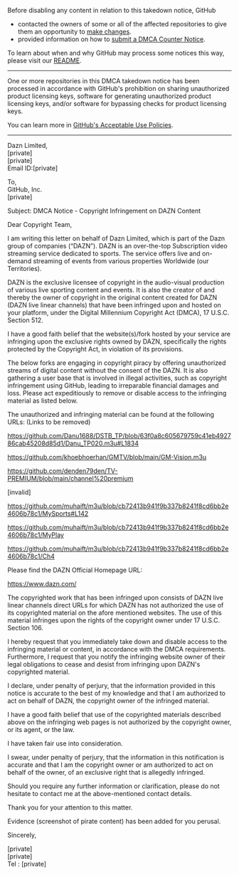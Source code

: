 Before disabling any content in relation to this takedown notice, GitHub
- contacted the owners of some or all of the affected repositories to give them an opportunity to [make changes](https://docs.github.com/en/github/site-policy/dmca-takedown-policy#a-how-does-this-actually-work).
- provided information on how to [submit a DMCA Counter Notice](https://docs.github.com/en/articles/guide-to-submitting-a-dmca-counter-notice).

To learn about when and why GitHub may process some notices this way, please visit our [README](https://github.com/github/dmca/blob/master/README.md#anatomy-of-a-takedown-notice).

---

One or more repositories in this DMCA takedown notice has been processed in accordance with GitHub's prohibition on sharing unauthorized product licensing keys, software for generating unauthorized product licensing keys, and/or software for bypassing checks for product licensing keys.

You can learn more in [GitHub's Acceptable Use Policies](https://docs.github.com/en/github/site-policy/github-acceptable-use-policies).

---

Dazn Limited,  
[private]  
[private]  
Email ID:[private]  

 To,  
GitHub, Inc.  
[private]  

 Subject: DMCA Notice - Copyright Infringement on DAZN Content

 Dear Copyright Team,

 I am writing this letter on behalf of Dazn Limited, which is part of the Dazn group of companies (“DAZN”). DAZN is an over-the-top Subscription video streaming service dedicated to sports. The service offers live and on-demand streaming of events from various properties Worldwide (our Territories).

 DAZN is the exclusive licensee of copyright in the audio-visual production of various live sporting content and events. It is also the creator of and thereby the owner of copyright in the original content created for DAZN (DAZN live linear channels) that have been infringed upon and hosted on your platform, under the Digital Millennium Copyright Act (DMCA), 17 U.S.C. Section 512.

 I have a good faith belief that the website(s)/fork hosted by your service are infringing upon the exclusive rights owned by DAZN, specifically the rights protected by the Copyright Act, in violation of its provisions.

 The below forks are engaging in copyright piracy by offering unauthorized streams of digital content without the consent of the DAZN. It is also gathering a user base that is involved in illegal activities, such as copyright infringement using GitHub, leading to irreparable financial damages and loss. Please act expeditiously to remove or disable access to the infringing material as listed below.

The unauthorized and infringing material can be found at the following URLs: (Links to be removed)

 https://github.com/Danu1688/DSTB_TP/blob/63f0a8c605679759c41eb492786cab45208d85d1/Danu_TP020.m3u#L1834

https://github.com/khoebhoerhan/GMTV/blob/main/GM-Vision.m3u

https://github.com/denden79den/TV-PREMIUM/blob/main/channel%20premium

[invalid]

https://github.com/muhaift/m3u/blob/cb72413b941f9b337b8241f8cd6bb2e4606b78c1/MySports#L142

https://github.com/muhaift/m3u/blob/cb72413b941f9b337b8241f8cd6bb2e4606b78c1/MyPlay

https://github.com/muhaift/m3u/blob/cb72413b941f9b337b8241f8cd6bb2e4606b78c1/Ch4



Please find the DAZN Official Homepage URL:

https://www.dazn.com/

 The copyrighted work that has been infringed upon consists of DAZN live linear channels direct URLs for which DAZN has not authorized the use of its copyrighted material on the afore mentioned websites. The use of this material infringes upon the rights of the copyright owner under 17 U.S.C. Section 106.

I hereby request that you immediately take down and disable access to the infringing material or content, in accordance with the DMCA requirements. Furthermore, I request that you notify the infringing website owner of their legal obligations to cease and desist from infringing upon DAZN's copyrighted material.

I declare, under penalty of perjury, that the information provided in this notice is accurate to the best of my knowledge and that I am authorized to act on behalf of DAZN, the copyright owner of the infringed material.

I have a good faith belief that use of the copyrighted materials described above on the infringing web pages is not authorized by the copyright owner, or its agent, or the law.

I have taken fair use into consideration.

I swear, under penalty of perjury, that the information in this notification is accurate and that I am the copyright owner or am authorized to act on behalf of the owner, of an exclusive right that is allegedly infringed.

Should you require any further information or clarification, please do not hesitate to contact me at the above-mentioned contact details.

Thank you for your attention to this matter.

Evidence (screenshot of pirate content) has been added for you perusal.



Sincerely,

[private]  
[private]  
Tel : [private]  
